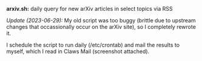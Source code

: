 **arxiv.sh:** daily query for new arXiv articles in select topics via RSS

*Update (2023-06-29):* My old script was too buggy (brittle due to upstream changes that occassionally occur on the arXiv site), so I completely rewrote it.

I schedule the script to run daily (/etc/crontab) and mail the results to myself, which I read in Claws Mail (screenshot attached).
